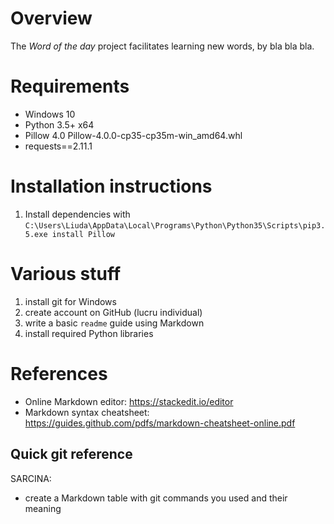 # Overview

The *Word of the day* project facilitates learning new words, by bla bla bla.


# Requirements

* Windows 10
* Python 3.5+ x64
* Pillow 4.0 Pillow-4.0.0-cp35-cp35m-win_amd64.whl
* requests==2.11.1

# Installation instructions

1. Install dependencies with `C:\Users\Liuda\AppData\Local\Programs\Python\Python35\Scripts\pip3.5.exe install Pillow`




# Various stuff

1. install git for Windows
2. create account on GitHub (lucru individual)
3. write a basic `readme` guide using Markdown
4. install required Python libraries



# References

* Online Markdown editor: https://stackedit.io/editor
* Markdown syntax cheatsheet: https://guides.github.com/pdfs/markdown-cheatsheet-online.pdf

## Quick git reference

SARCINA: 

* create a Markdown table with git commands you used and their meaning